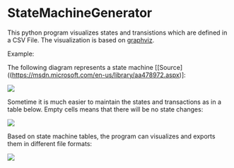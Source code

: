 # StateMachineGenerator

This python program visualizes states and transistions which are defined in a CSV File. The visualization is based on [graphviz](https://pypi.python.org/pypi/graphviz).

Example:

The following diagram represents a state machine [[Source]((https://msdn.microsoft.com/en-us/library/aa478972.aspx)]:

![]({{site.baseurl}}/https://user-images.githubusercontent.com/34289673/33641145-419fbea0-da6f-11e7-8e3f-36bbe4bd13b8.gif)

Sometime it is much easier to maintain the states and transactions as in a table below. Empty cells means that there will be no state changes:

![]({{site.baseurl}}/https://user-images.githubusercontent.com/34289673/33641143-40288e8a-da6f-11e7-928f-986c59e1b698.PNG)


Based on state machine tables, the program can visualizes and exports them in different file formats:

![]({{site.baseurl}}/https://user-images.githubusercontent.com/34289673/33641142-3ff2d18c-da6f-11e7-8ed7-331b74cf046b.PNG)









